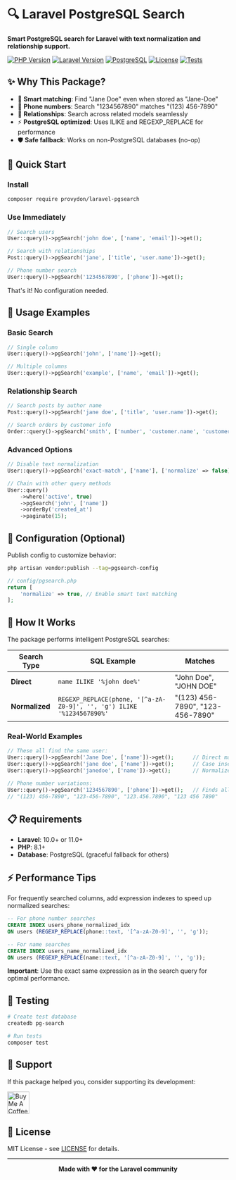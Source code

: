 # 🔍 Laravel PostgreSQL Search

**Smart PostgreSQL search for Laravel with text normalization and relationship support.**

[![PHP Version](https://img.shields.io/badge/PHP-8.1%2B-blue)](https://php.net)
[![Laravel Version](https://img.shields.io/badge/Laravel-10%2B|11%2B-red)](https://laravel.com)
[![PostgreSQL](https://img.shields.io/badge/PostgreSQL-Compatible-336791)](https://postgresql.org)
[![License](https://img.shields.io/badge/License-MIT-green)](LICENSE)
[![Tests](https://img.shields.io/badge/Tests-Passing-brightgreen)](tests)

## ✨ Why This Package?

- 🎯 **Smart matching**: Find "Jane Doe" even when stored as "Jane-Doe"
- 📱 **Phone numbers**: Search "1234567890" matches "(123) 456-7890"
- 🔗 **Relationships**: Search across related models seamlessly
- ⚡ **PostgreSQL optimized**: Uses ILIKE and REGEXP_REPLACE for performance
- 🛡️ **Safe fallback**: Works on non-PostgreSQL databases (no-op)

## 🚀 Quick Start

### Install
```bash
composer require provydon/laravel-pgsearch
```

### Use Immediately
```php
// Search users
User::query()->pgSearch('john doe', ['name', 'email'])->get();

// Search with relationships  
Post::query()->pgSearch('jane', ['title', 'user.name'])->get();

// Phone number search
User::query()->pgSearch('1234567890', ['phone'])->get();
```

That's it! No configuration needed.

## 📖 Usage Examples

### Basic Search
```php
// Single column
User::query()->pgSearch('john', ['name'])->get();

// Multiple columns
User::query()->pgSearch('example', ['name', 'email'])->get();
```

### Relationship Search
```php
// Search posts by author name
Post::query()->pgSearch('jane doe', ['title', 'user.name'])->get();

// Search orders by customer info
Order::query()->pgSearch('smith', ['number', 'customer.name', 'customer.email'])->get();
```

### Advanced Options
```php
// Disable text normalization
User::query()->pgSearch('exact-match', ['name'], ['normalize' => false])->get();

// Chain with other query methods
User::query()
    ->where('active', true)
    ->pgSearch('john', ['name'])
    ->orderBy('created_at')
    ->paginate(15);
```

## 🔧 Configuration (Optional)

Publish config to customize behavior:

```bash
php artisan vendor:publish --tag=pgsearch-config
```

```php
// config/pgsearch.php
return [
    'normalize' => true, // Enable smart text matching
];
```

## 🧠 How It Works

The package performs intelligent PostgreSQL searches:

| Search Type | SQL Example | Matches |
|-------------|-------------|---------|
| **Direct** | `name ILIKE '%john doe%'` | "John Doe", "JOHN DOE" |
| **Normalized** | `REGEXP_REPLACE(phone, '[^a-zA-Z0-9]', '', 'g') ILIKE '%1234567890%'` | "(123) 456-7890", "123-456-7890" |

### Real-World Examples

```php
// These all find the same user:
User::query()->pgSearch('Jane Doe', ['name'])->get();      // Direct match
User::query()->pgSearch('jane doe', ['name'])->get();      // Case insensitive  
User::query()->pgSearch('janedoe', ['name'])->get();       // Normalized match

// Phone number variations:
User::query()->pgSearch('1234567890', ['phone'])->get();   // Finds all these:
// "(123) 456-7890", "123-456-7890", "123.456.7890", "123 456 7890"
```

## 📋 Requirements

- **Laravel**: 10.0+ or 11.0+
- **PHP**: 8.1+
- **Database**: PostgreSQL (graceful fallback for others)

## ⚡ Performance Tips

For frequently searched columns, add expression indexes to speed up normalized searches:

```sql
-- For phone number searches
CREATE INDEX users_phone_normalized_idx 
ON users (REGEXP_REPLACE(phone::text, '[^a-zA-Z0-9]', '', 'g'));

-- For name searches  
CREATE INDEX users_name_normalized_idx 
ON users (REGEXP_REPLACE(name::text, '[^a-zA-Z0-9]', '', 'g'));
```

**Important**: Use the exact same expression as in the search query for optimal performance.

## 🧪 Testing

```bash
# Create test database
createdb pg-search

# Run tests
composer test
```

## 💖 Support

If this package helped you, consider supporting its development:

<a href="https://www.buymeacoffee.com/provydon" target="_blank">
  <img src="https://cdn.buymeacoffee.com/buttons/v2/default-yellow.png" alt="Buy Me A Coffee" height="50">
</a>

## 📝 License

MIT License - see [LICENSE](LICENSE) for details.

---

<p align="center">
<strong>Made with ❤️ for the Laravel community</strong>
</p>
